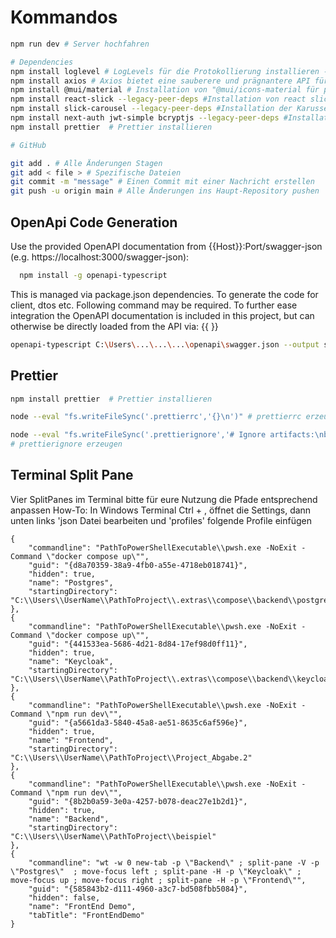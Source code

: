 # Kommandos

```bash
npm run dev # Server hochfahren 

# Dependencies
npm install loglevel # LogLevels für die Protokollierung installieren -> src/utils/logger.js 
npm install axios # Axios bietet eine sauberere und prägnantere API für HTTP-Anfragen im Vergleich zur Fetch-API.
npm install @mui/material # Installation von "@mui/icons-material für page.tsx
npm install react-slick --legacy-peer-deps #Installation von react slick für das Karussell
npm install slick-carousel --legacy-peer-deps #Installation der Karussell-Komponenten
npm install next-auth jwt-simple bcryptjs --legacy-peer-deps #Installation der fürs Login notwenigen Packete
npm install prettier  # Prettier installieren

# GitHub 

git add . # Alle Änderungen Stagen 
git add < file > # Spezifische Dateien    
git commit -m "message" # Einen Commit mit einer Nachricht erstellen
git push -u origin main # Alle Änderungen ins Haupt-Repository pushen 
```

## OpenApi Code Generation

Use the provided OpenAPI documentation from {{Host}}:Port/swagger-json (e.g. https://localhost:3000/swagger-json):
```bash
  npm install -g openapi-typescript
```
This is managed via package.json dependencies. 
To generate the code for client, dtos etc. Following command may be required.
To further ease integration the OpenAPI documentation is included in this project, but can otherwise be directly loaded from the API via: {{ }}

```bash
openapi-typescript C:\Users\...\...\...\openapi\swagger.json --output src/api.ts
```

## Prettier

```bash
npm install prettier  # Prettier installieren

node --eval "fs.writeFileSync('.prettierrc','{}\n')" # prettierrc erzeugen

node --eval "fs.writeFileSync('.prettierignore','# Ignore artifacts:\nbuild\ncoverage\n')"  
# prettierignore erzeugen
```

## Terminal Split Pane
Vier SplitPanes im Terminal bitte für eure Nutzung die Pfade entsprechend anpassen
How-To:
In Windows Terminal Ctrl + , öffnet die Settings, dann unten links 'json Datei bearbeiten und 'profiles' folgende Profile einfügen

```text
{     
    "commandline": "PathToPowerShellExecutable\\pwsh.exe -NoExit -Command \"docker compose up\"",
    "guid": "{d8a70359-38a9-4fb0-a55e-4718eb018741}",
    "hidden": true,
    "name": "Postgres",
    "startingDirectory": "C:\\Users\\UserName\\PathToProject\\.extras\\compose\\backend\\postgres"
},
{
    "commandline": "PathToPowerShellExecutable\\pwsh.exe -NoExit -Command \"docker compose up\"",
    "guid": "{441533ea-5686-4d21-8d84-17ef98d0ff11}",
    "hidden": true,
    "name": "Keycloak",
    "startingDirectory": "C:\\Users\\UserName\\PathToProject\\.extras\\compose\\backend\\keycloak"
},
{
    "commandline": "PathToPowerShellExecutable\\pwsh.exe -NoExit -Command \"npm run dev\"",
    "guid": "{a5661da3-5840-45a8-ae51-8635c6af596e}",
    "hidden": true,
    "name": "Frontend",
    "startingDirectory": "C:\\Users\\UserName\\PathToProject\\Project_Abgabe.2"
},
{
    "commandline": "PathToPowerShellExecutable\\pwsh.exe -NoExit -Command \"npm run dev\"",
    "guid": "{8b2b0a59-3e0a-4257-b078-deac27e1b2d1}",
    "hidden": true,
    "name": "Backend",
    "startingDirectory": "C:\\Users\\UserName\\PathToProject\\beispiel"
},
{
    "commandline": "wt -w 0 new-tab -p \"Backend\" ; split-pane -V -p \"Postgres\"  ; move-focus left ; split-pane -H -p \"Keycloak\" ; move-focus up ; move-focus right ; split-pane -H -p \"Frontend\"",
    "guid": "{585843b2-d111-4960-a3c7-bd508fbb5084}",
    "hidden": false,
    "name": "FrontEnd Demo",
    "tabTitle": "FrontEndDemo"
}
```
